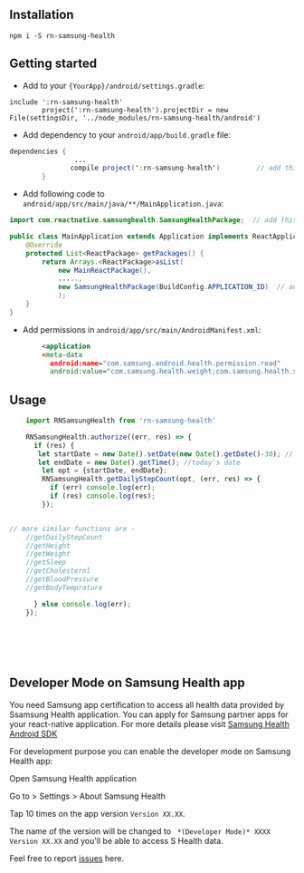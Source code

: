



## Installation


 `npm i -S rn-samsung-health` 



## Getting started


  - Add to your `{YourApp}/android/settings.gradle`:

```
include ':rn-samsung-health'
        project(':rn-samsung-health').projectDir = new File(settingsDir, '../node_modules/rn-samsung-health/android')
```

  - Add dependency to your `android/app/build.gradle` file:


```java
dependencies {
                ...
               compile project(':rn-samsung-health')         // add this line
        }
```


- Add following code to `android/app/src/main/java/**/MainApplication.java`:


```java
import com.reactnative.samsunghealth.SamsungHealthPackage;  // add this line

public class MainApplication extends Application implements ReactApplication {
    @Override
    protected List<ReactPackage> getPackages() {
        return Arrays.<ReactPackage>asList(
            new MainReactPackage(),
            .....,
            new SamsungHealthPackage(BuildConfig.APPLICATION_ID)  // add this line
            );
    }
}
```

- Add permissions in `android/app/src/main/AndroidManifest.xml`:
```xml
        <application
        <meta-data
          android:name="com.samsung.android.health.permission.read"
          android:value="com.samsung.health.weight;com.samsung.health.step_count;com.samsung.shealth.step_daily_trend;com.samsung.health.height;com.samsung.health.blood_pressure;com.samsung.health.heart_rate;com.samsung.health.sleep;com.samsung.health.body_temperature;" />
```



## Usage


```javascript
    import RNSamsungHealth from 'rn-samsung-health'

    RNSamsungHealth.authorize((err, res) => {
      if (res) {
       let startDate = new Date().setDate(new Date().getDate()-30); // 30 days back date
       let endDate = new Date().getTime(); //today's date
        let opt = {startDate, endDate};
        RNSamsungHealth.getDailyStepCount(opt, (err, res) => {
          if (err) console.log(err);
          if (res) console.log(res);
        });


// more similar functions are - 
    //getDailyStepCount
    //getHeight
    //getWeight
    //getSleep
    //getCholesterol
    //getBloodPressure
    //getBodyTemprature

      } else console.log(err);
    });
    
    
    
    
    
```


 
## Developer Mode on Samsung Health app


You need Samsung app certification to access all health data provided by Ssamsung Health application. You can apply for Samsung partner apps for your react-native application. For more details please visit [Samsung Health Android SDK](https://developer.samsung.com/health/android)

For development purpose you can enable the developer mode on Samsung Health app:

Open Samsung Health application

Go to > Settings > About Samsung Health

Tap 10 times on the app version `Version XX.XX`.

The name of the version will be changed to ` *(Developer Mode)* XXXX Version XX.XX` and you'll be able to access S Health data.

Feel free to report [issues](https://github.com/GaneshSinghPapola/rn-samsung-health/issues) here.
